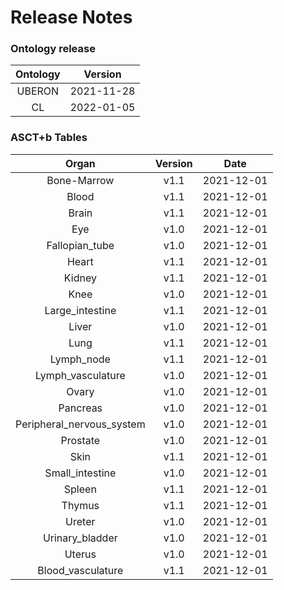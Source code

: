 
Release Notes
=============

### Ontology release

|Ontology|Version|
| :---: | :---: |
|UBERON|2021-11-28|
|CL|2022-01-05|

### ASCT+b Tables

|Organ|Version|Date|
| :---: | :---: | :---: |
|Bone-Marrow|v1.1|2021-12-01|
|Blood|v1.1|2021-12-01|
|Brain|v1.1|2021-12-01|
|Eye|v1.0|2021-12-01|
|Fallopian_tube|v1.0|2021-12-01|
|Heart|v1.1|2021-12-01|
|Kidney|v1.1|2021-12-01|
|Knee|v1.0|2021-12-01|
|Large_intestine|v1.1|2021-12-01|
|Liver|v1.0|2021-12-01|
|Lung|v1.1|2021-12-01|
|Lymph_node|v1.1|2021-12-01|
|Lymph_vasculature|v1.0|2021-12-01|
|Ovary|v1.0|2021-12-01|
|Pancreas|v1.0|2021-12-01|
|Peripheral_nervous_system|v1.0|2021-12-01|
|Prostate|v1.0|2021-12-01|
|Skin|v1.1|2021-12-01|
|Small_intestine|v1.0|2021-12-01|
|Spleen|v1.1|2021-12-01|
|Thymus|v1.1|2021-12-01|
|Ureter|v1.0|2021-12-01|
|Urinary_bladder|v1.0|2021-12-01|
|Uterus|v1.0|2021-12-01|
|Blood_vasculature|v1.1|2021-12-01|
